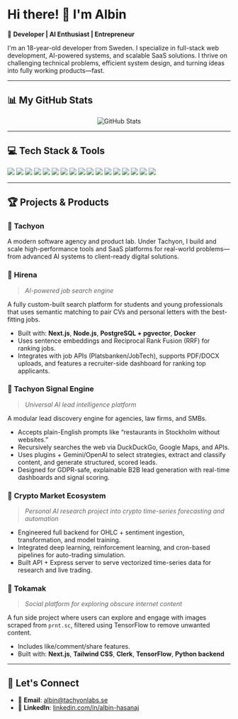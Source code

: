 # Hi there! 👋 I'm Albin

🚀 **Developer | AI Enthusiast | Entrepreneur**

I'm an 18-year-old developer from Sweden. I specialize in full-stack web development, AI-powered systems, and scalable SaaS solutions. I thrive on challenging technical problems, efficient system design, and turning ideas into fully working products—fast.

---

## 📊 My GitHub Stats

<div align="center">
  <img src="https://github-readme-stats.vercel.app/api?username=albinhasanaj&show_icons=true&theme=radical" alt="GitHub Stats" />
</div>

---

## 💻 Tech Stack & Tools

<p align="left">
  <img src="https://img.shields.io/badge/TypeScript-3178C6?style=for-the-badge&logo=typescript&logoColor=white" />
  <img src="https://img.shields.io/badge/JavaScript-F7DF1E?style=for-the-badge&logo=javascript&logoColor=black" />
  <img src="https://img.shields.io/badge/Next.js-000000?style=for-the-badge&logo=nextdotjs&logoColor=white" />
  <img src="https://img.shields.io/badge/React-61DAFB?style=for-the-badge&logo=react&logoColor=black" />
  <img src="https://img.shields.io/badge/Node.js-339933?style=for-the-badge&logo=nodedotjs&logoColor=white" />
  <img src="https://img.shields.io/badge/Express.js-404D59?style=for-the-badge&logo=express&logoColor=white" />
  <img src="https://img.shields.io/badge/PostgreSQL-4169E1?style=for-the-badge&logo=postgresql&logoColor=white" />
  <img src="https://img.shields.io/badge/pgvector-005C99?style=for-the-badge" />
  <img src="https://img.shields.io/badge/Prisma-2D3748?style=for-the-badge&logo=prisma&logoColor=white" />
  <img src="https://img.shields.io/badge/Tailwind_CSS-38B2AC?style=for-the-badge&logo=tailwind-css&logoColor=white" />
  <img src="https://img.shields.io/badge/Docker-2496ED?style=for-the-badge&logo=docker&logoColor=white" />
  <img src="https://img.shields.io/badge/BullMQ-EF4444?style=for-the-badge" />
  <img src="https://img.shields.io/badge/Supabase-3ECF8E?style=for-the-badge&logo=supabase&logoColor=white" />
  <img src="https://img.shields.io/badge/Python-3776AB?style=for-the-badge&logo=python&logoColor=white" />
  <img src="https://img.shields.io/badge/Embeddings-FF5F00?style=for-the-badge" />
  <img src="https://img.shields.io/badge/TensorFlow-FF6F00?style=for-the-badge&logo=tensorflow&logoColor=white" />
  <img src="https://img.shields.io/badge/OpenAI-000000?style=for-the-badge&logo=openai&logoColor=white" />
</p>

---

## 🏆 Projects & Products

### 🔹 **Tachyon**

A modern software agency and product lab. Under Tachyon, I build and scale high-performance tools and SaaS platforms for real-world problems—from advanced AI systems to client-ready digital solutions.

### 🔹 **Hirena**

> *AI-powered job search engine*

A fully custom-built search platform for students and young professionals that uses semantic matching to pair CVs and personal letters with the best-fitting jobs.

* Built with: **Next.js**, **Node.js**, **PostgreSQL + pgvector**, **Docker**
* Uses sentence embeddings and Reciprocal Rank Fusion (RRF) for ranking jobs.
* Integrates with job APIs (Platsbanken/JobTech), supports PDF/DOCX uploads, and features a recruiter-side dashboard for ranking top applicants.

### 🔹 **Tachyon Signal Engine**

> *Universal AI lead intelligence platform*

A modular lead discovery engine for agencies, law firms, and SMBs.

* Accepts plain-English prompts like “restaurants in Stockholm without websites.”
* Recursively searches the web via DuckDuckGo, Google Maps, and APIs.
* Uses plugins + Gemini/OpenAI to select strategies, extract and classify content, and generate structured, scored leads.
* Designed for GDPR-safe, explainable B2B lead generation with real-time dashboards and signal scoring.

### 🔹 **Crypto Market Ecosystem**

> *Personal AI research project into crypto time-series forecasting and automation*

* Engineered full backend for OHLC + sentiment ingestion, transformation, and model training.
* Integrated deep learning, reinforcement learning, and cron-based pipelines for auto-trading simulation.
* Built API + Express server to serve vectorized time-series data for research and live trading.

### 🔹 **Tokamak**

> *Social platform for exploring obscure internet content*

A fun side project where users can explore and engage with images scraped from `prnt.sc`, filtered using TensorFlow to remove unwanted content.

* Includes like/comment/share features.
* Built with: **Next.js**, **Tailwind CSS**, **Clerk**, **TensorFlow**, **Python backend**

---

## 📢 Let's Connect

* 📧 **Email**: [albin@tachyonlabs.se](mailto:albin@tachyonlabs.se)
* 💼 **LinkedIn**: [linkedin.com/in/albin-hasanaj](https://www.linkedin.com/in/albin-hasanaj/)
